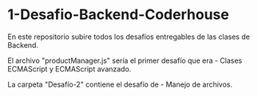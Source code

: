 # 1-Desafio-Backend-Coderhouse
 En este repositorio subire todos los desafíos entregables de las clases de Backend.

 El archivo "productManager.js" sería el primer desafío que era - Clases ECMAScript y ECMAScript avanzado.

 La carpeta "Desafío-2" contiene el desafío de - Manejo de archivos. 